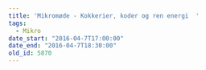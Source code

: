 ```yaml
---
title: 'Mikromøde - Kokkerier, koder og ren energi  '
tags:
  - Mikro
date_start: "2016-04-7T17:00:00"
date_end: "2016-04-7T18:30:00"
old_id: 5870
---
```

